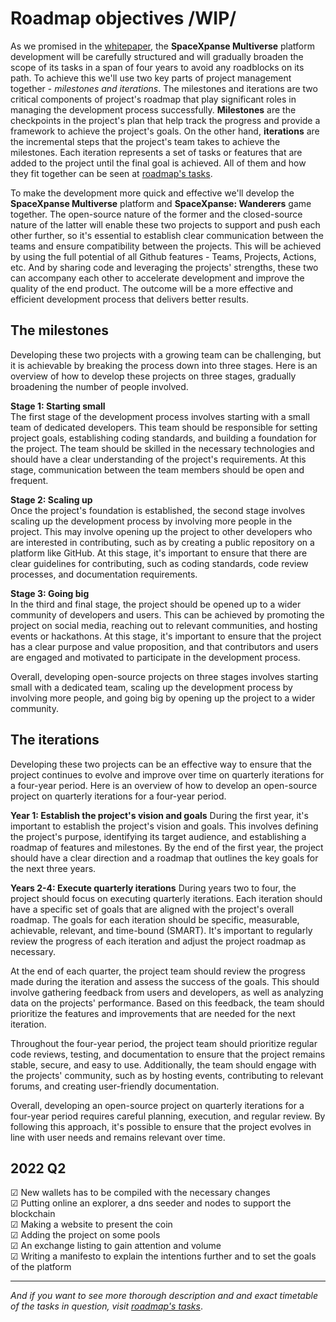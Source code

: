 # Roadmap objectives /WIP/
As we promised in the [whitepaper](https://github.com/SpaceXpanse/Whitepaper), the **SpaceXpanse Multiverse** platform development will be carefully structured and will gradually broaden the scope of its tasks in a span of four years to avoid any roadblocks on its path. To achieve this we'll use two key parts of project management together - *milestones and iterations*. The milestones and iterations are two critical components of project's roadmap that play significant roles in managing the development process successfully. **Milestones** are the checkpoints in the project's plan that help track the progress and provide a framework to achieve the project's goals. On the other hand, **iterations** are the incremental steps that the project's team takes to achieve the milestones. Each iteration represents a set of tasks or features that are added to the project until the final goal is achieved.  All of them and how they fit together can be seen at [roadmap's tasks](https://github.com/orgs/SpaceXpanse/projects/28).

To make the development more quick and effective we'll develop the **SpaceXpanse Multiverse** platform and **SpaceXpanse: Wanderers** game together. The open-source nature of the former and the closed-source nature of the latter will enable these two projects to support and push each other further, so it's essential to establish clear communication between the teams and ensure compatibility between the projects. This will be achieved by using the full potential of all Github features - Teams, Projects, Actions, etc. And by sharing code and leveraging the projects' strengths, these two can accompany each other to accelerate development and improve the quality of the end product. The outcome will be a more effective and efficient development process that delivers better results.

## The milestones
Developing these two projects with a growing team can be challenging, but it is achievable by breaking the process down into three stages. Here is an overview of how to develop these projects on three stages, gradually broadening the number of people involved.  

**Stage 1: Starting small**  
The first stage of the development process involves starting with a small team of dedicated developers. This team should be responsible for setting project goals, establishing coding standards, and building a foundation for the project. The team should be skilled in the necessary technologies and should have a clear understanding of the project's requirements. At this stage, communication between the team members should be open and frequent.

**Stage 2: Scaling up**  
Once the project's foundation is established, the second stage involves scaling up the development process by involving more people in the project. This may involve opening up the project to other developers who are interested in contributing, such as by creating a public repository on a platform like GitHub. At this stage, it's important to ensure that there are clear guidelines for contributing, such as coding standards, code review processes, and documentation requirements.

**Stage 3: Going big**  
In the third and final stage, the project should be opened up to a wider community of developers and users. This can be achieved by promoting the project on social media, reaching out to relevant communities, and hosting events or hackathons. At this stage, it's important to ensure that the project has a clear purpose and value proposition, and that contributors and users are engaged and motivated to participate in the development process.

Overall, developing open-source projects on three stages involves starting small with a dedicated team, scaling up the development process by involving more people, and going big by opening up the project to a wider community. 

## The iterations
Developing these two projects can be an effective way to ensure that the project continues to evolve and improve over time on quarterly iterations for a four-year period. Here is an overview of how to develop an open-source project on quarterly iterations for a four-year period.

**Year 1: Establish the project's vision and goals**
During the first year, it's important to establish the project's vision and goals. This involves defining the project's purpose, identifying its target audience, and establishing a roadmap of features and milestones. By the end of the first year, the project should have a clear direction and a roadmap that outlines the key goals for the next three years.

**Years 2-4: Execute quarterly iterations**
During years two to four, the project should focus on executing quarterly iterations. Each iteration should have a specific set of goals that are aligned with the project's overall roadmap. The goals for each iteration should be specific, measurable, achievable, relevant, and time-bound (SMART). It's important to regularly review the progress of each iteration and adjust the project roadmap as necessary.

At the end of each quarter, the project team should review the progress made during the iteration and assess the success of the goals. This should involve gathering feedback from users and developers, as well as analyzing data on the projects' performance. Based on this feedback, the team should prioritize the features and improvements that are needed for the next iteration.

Throughout the four-year period, the project team should prioritize regular code reviews, testing, and documentation to ensure that the project remains stable, secure, and easy to use. Additionally, the team should engage with the projects' community, such as by hosting events, contributing to relevant forums, and creating user-friendly documentation.

Overall, developing an open-source project on quarterly iterations for a four-year period requires careful planning, execution, and regular review. By following this approach, it's possible to ensure that the project evolves in line with user needs and remains relevant over time.

## 2022 Q2  
☑ New wallets has to be compiled with the necessary changes  
☑ Putting online an explorer, a dns seeder and nodes to support the blockchain  
☑ Making a website to present the coin  
☑ Adding the project on some pools  
☑ An exchange listing to gain attention and volume  
☑ Writing a manifesto to explain the intentions further and to set the goals of the platform   
<!--   
## 2022 Q3  
☑ Making a website for the platform and the game  
☑ Writing Whitepaper to explain the platform deeper  
☐ Putting online Minimum Viable Product /MVP/ to visualize the ideas    
☑ Starting a marketing campaign to promote the projects further    
☐ SpaceXpanse ID Release    
☐ SpaceXpanse Interface Layer Release         
☐ Complete the initial project's documentation    
    
## 2022 Q4  
☐ Writing Yellowpaper with technical information to explain it in details   
☐ Adding Docker files to the source to make starting nodes in containers possible  
☑ Pre-alpha version of SpaceXpanse Metaverse Simulator  
☐ Closed alpha version of the SpaceXpanse: Wanderers  
   
## 2023 Q1  
☐ Consulting with an attorney office with experience in Crypto    
☐ Mobile wallet    
    
## 2023 Q2   
☐ Beta version of SpaceXpanse Metaverse Simulator   
☐ Source code audit by a third-party entity    
☐ Official launch of the projects    
    
## 2023 Q3    
☐ Blockchain Decentralized DNS Release  
  
## 2023 Q4    
☐ Open Beta version of SpaceXpanse: Wanderers  

## 2024 Q1    
☐ Other /TBA/

## 2024 Q2    
☐ Other /TBA/

## 2024 Q3    
☐ Other /TBA/

## 2024 Q4    
☐ Other /TBA/
-->
----
*And if you want to see more thorough description and and exact timetable of the tasks in question, visit [roadmap's tasks](https://github.com/orgs/SpaceXpanse/projects/28)*.
